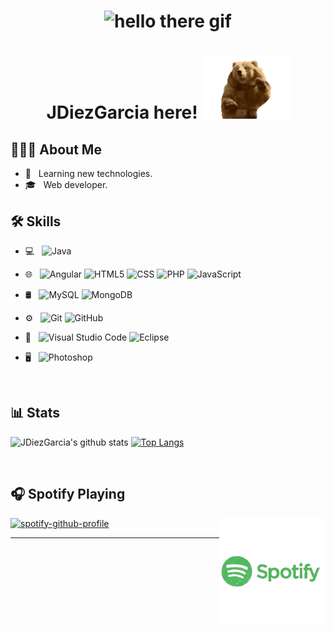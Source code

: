
<h1 align="center">
    <img src="https://github.com/JDiezGarcia/JDiezGarcia/blob/main/media/hello_there.gif" 
         alt="hello there gif"
         height="400"/>
</h1>

<h1 align="center">JDiezGarcia here! <img src="https://github.com/JDiezGarcia/JDiezGarcia/blob/main/media/hello.gif" 
         alt="bear hello"
         height="100"/></h1>

## 👨🏻‍💻 About Me
- 🤔 &nbsp; Learning new technologies.
- 🎓 &nbsp; Web developer.

## 🛠 Skills

- 💻 &nbsp;
  ![Java](https://img.shields.io/badge/-Java-333333?style=flat&logo=Java&logoColor=007396)
- 🌐 &nbsp;
  ![Angular](https://img.shields.io/badge/-Angular-333333?style=flat&logo=angular)
  ![HTML5](https://img.shields.io/badge/-HTML5-333333?style=flat&logo=HTML5)
  ![CSS](https://img.shields.io/badge/-CSS-333333?style=flat&logo=CSS3&logoColor=1572B6)
  ![PHP](  https://img.shields.io/badge/-PHP%20OOP-333333?style=flat&logo=php)
  ![JavaScript](https://img.shields.io/badge/-JavaScript-333333?style=flat&logo=javascript)
- 🛢 &nbsp;
  ![MySQL](https://img.shields.io/badge/-MySQL-333333?style=flat&logo=mysql)
  ![MongoDB](https://img.shields.io/badge/-MongoDB-333333?style=flat&logo=mongodb)

- ⚙️ &nbsp;
  ![Git](https://img.shields.io/badge/-Git-333333?style=flat&logo=git)
  ![GitHub](https://img.shields.io/badge/-GitHub-333333?style=flat&logo=github)
- 🔧 &nbsp;
  ![Visual Studio Code](https://img.shields.io/badge/-Visual%20Studio%20Code-333333?style=flat&logo=visual-studio-code&logoColor=007ACC)
  ![Eclipse](https://img.shields.io/badge/-Eclipse-333333?style=flat&logo=eclipse-ide&logoColor=2C2255)
- 🖥 &nbsp;
  ![Photoshop](https://img.shields.io/badge/-Photoshop-333333?style=flat&logo=adobe-photoshop)

<br/>

## 📊 Stats
![JDiezGarcia's github stats](https://github-readme-stats.vercel.app/api?username=jdiezgarcia&show_icons=true&theme=dark)
[![Top Langs](https://github-readme-stats.vercel.app/api/top-langs/?username=jdiezgarcia&layout=compact&theme=dark)](https://github.com/jdiezgarcia/github-readme-stats)

<br/>

## 🎧 Spotify Playing

<img align="right" alt="GIF" height="170px" src="https://github.com/JDiezGarcia/JDiezGarcia/blob/main/media/spotify.webp" />

[![spotify-github-profile](https://spotify-github-profile.vercel.app/api/view?uid=5x097mrxdtjbjbohnt9t1rnde&cover_image=false&theme=default)](https://spotify-github-profile.vercel.app/api/view?uid=5x097mrxdtjbjbohnt9t1rnde&redirect=true)

---
